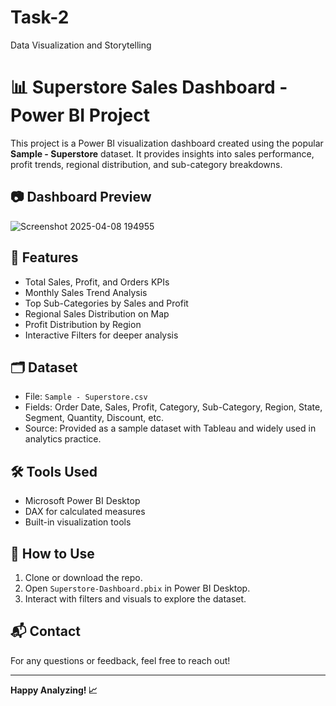 # Task-2
Data Visualization and Storytelling
# 📊 Superstore Sales Dashboard - Power BI Project

This project is a Power BI visualization dashboard created using the popular **Sample - Superstore** dataset. It provides insights into sales performance, profit trends, regional distribution, and sub-category breakdowns.

## 📷 Dashboard Preview

![Screenshot 2025-04-08 194955](https://github.com/user-attachments/assets/ad959523-12b5-438d-a050-cf074642844f)

## 🚀 Features

- Total Sales, Profit, and Orders KPIs
- Monthly Sales Trend Analysis
- Top Sub-Categories by Sales and Profit
- Regional Sales Distribution on Map
- Profit Distribution by Region
- Interactive Filters for deeper analysis

## 🗂 Dataset

- File: `Sample - Superstore.csv`
- Fields: Order Date, Sales, Profit, Category, Sub-Category, Region, State, Segment, Quantity, Discount, etc.
- Source: Provided as a sample dataset with Tableau and widely used in analytics practice.

## 🛠 Tools Used

- Microsoft Power BI Desktop
- DAX for calculated measures
- Built-in visualization tools


## 📌 How to Use

1. Clone or download the repo.
2. Open `Superstore-Dashboard.pbix` in Power BI Desktop.
3. Interact with filters and visuals to explore the dataset.

## 📬 Contact

For any questions or feedback, feel free to reach out!

---

**Happy Analyzing! 📈**



